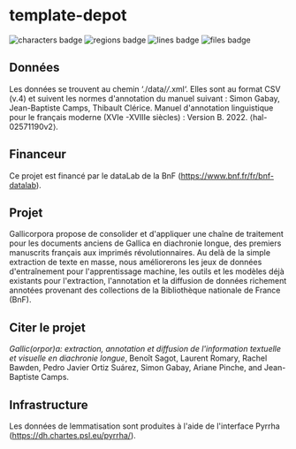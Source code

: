 template-depot
===========================

![characters badge](badges/characters.svg) ![regions badge](badges/regions.svg) ![lines badge](badges/lines.svg) ![files badge](badges/files.svg) 

## Données 

Les données se trouvent au chemin ‘./data/*/*.xml‘.
Elles sont au format CSV (v.4) et suivent les normes d'annotation du manuel suivant : Simon Gabay, Jean-Baptiste Camps, Thibault Clérice. Manuel d'annotation linguistique pour le français moderne (XVIe -XVIIIe siècles) : Version B. 2022. ⟨hal-02571190v2⟩.

## Financeur

Ce projet est financé par le dataLab de la BnF (https://www.bnf.fr/fr/bnf-datalab).


## Projet

Gallicorpora propose de consolider et d'appliquer une chaîne de traitement pour les documents anciens de Gallica en diachronie longue, des premiers manuscrits français aux imprimés révolutionnaires. Au delà de la simple extraction de texte en masse, nous améliorerons les jeux de données d'entraînement pour l'apprentissage machine, les outils et les modèles déjà existants pour l'extraction, l'annotation et la diffusion de données richement annotées provenant des collections de la Bibliothèque nationale de France (BnF).

## Citer le projet 

*Gallic(orpor)a: extraction, annotation et diffusion de l'information textuelle et visuelle en diachronie longue*, Benoît Sagot, Laurent Romary, Rachel Bawden, Pedro Javier Ortiz Suárez, Simon Gabay, Ariane Pinche, and Jean-Baptiste Camps.

## Infrastructure

Les données de lemmatisation sont produites à l'aide de l'interface Pyrrha (https://dh.chartes.psl.eu/pyrrha/).

